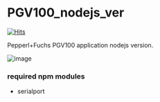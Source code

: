 # PGV100_nodejs_ver

[![Hits](https://hits.seeyoufarm.com/api/count/incr/badge.svg?url=https%3A%2F%2Fgithub.com%2Fnakeeun%2FPGV100_nodejs_ver&count_bg=%2379C83D&title_bg=%23555555&icon=&icon_color=%23E7E7E7&title=hits&edge_flat=false)](https://hits.seeyoufarm.com)

Pepperl+Fuchs PGV100 application nodejs version.

![image](https://user-images.githubusercontent.com/37968684/205592482-93937520-0f45-417a-8184-e4cdbb7312e1.png)

### required npm modules
- serialport
